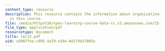 ```yaml
---
content_type: resource
description: This resource contains the information about organizational architecture
  in this course.
file: /media/https%3A/open-learning-course-data-rc.s3.amazonaws.com/15-963-management-accounting-and-control-spring-2007/c8907feac0954a70e39a0d274b27805e_lec15.pdf
file_type: application/pdf
resourcetype: Document
title: lec15.pdf
uid: c8907fea-c095-4a70-e39a-0d274b27805e
---
```

